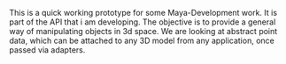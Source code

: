 This is a quick working prototype for some Maya-Development work. 
It is part of the API that i am developing. The objective is to provide a general way of manipulating objects in 3d space.
We are looking at abstract point data, which can be attached to any 3D model from any application, once passed via adapters.
